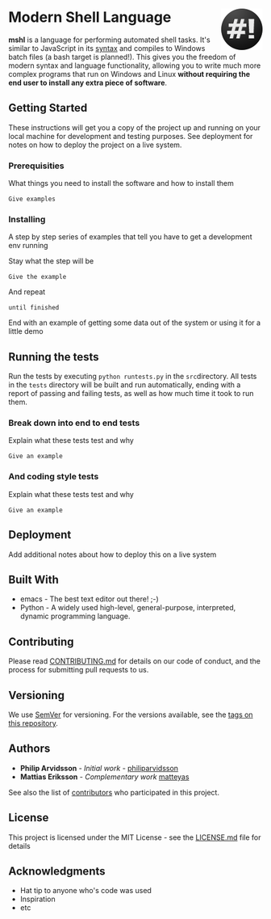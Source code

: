 # Modern Shell Language <img align="right" src="img/mshl-logo.png">

**mshl** is a language for performing automated shell tasks. It's similar to JavaScript in its [syntax](https://github.com/philiparvidsson/mshl/blob/master/doc/syntax.md) and compiles to Windows batch files (a bash target is planned!). This gives you the freedom of modern syntax and language functionality, allowing you to write much more complex programs that run on Windows and Linux **without requiring the end user to install any extra piece of software**.

## Getting Started

These instructions will get you a copy of the project up and running on your local machine for development and testing purposes. See deployment for notes on how to deploy the project on a live system.

### Prerequisities

What things you need to install the software and how to install them

```
Give examples
```

### Installing

A step by step series of examples that tell you have to get a development env running

Stay what the step will be

```
Give the example
```

And repeat

```
until finished
```

End with an example of getting some data out of the system or using it for a little demo

## Running the tests

Run the tests by executing `python runtests.py` in the `src`directory. All tests in the `tests` directory will be built and run automatically, ending with a report of passing and failing tests, as well as how much time it took to run them.

### Break down into end to end tests

Explain what these tests test and why

```
Give an example
```

### And coding style tests

Explain what these tests test and why

```
Give an example
```

## Deployment

Add additional notes about how to deploy this on a live system

## Built With

* emacs - The best text editor out there! ;-)
* Python - A widely used high-level, general-purpose, interpreted, dynamic programming language.

## Contributing

Please read [CONTRIBUTING.md](CONTRIBUTING.md) for details on our code of conduct, and the process for submitting pull requests to us.

## Versioning

We use [SemVer](http://semver.org/) for versioning. For the versions available, see the [tags on this repository](https://github.com/philiparvidsson/mshl/tags). 

## Authors

* **Philip Arvidsson** - *Initial work* - [philiparvidsson](https://github.com/philiparvidsson)
* **Mattias Eriksson** - *Complementary work* [matteyas](https://github.com/matteyas)

See also the list of [contributors](https://github.com/philiparvidsson/mshl/contributors) who participated in this project.

## License

This project is licensed under the MIT License - see the [LICENSE.md](LICENSE.md) file for details

## Acknowledgments

* Hat tip to anyone who's code was used
* Inspiration
* etc

